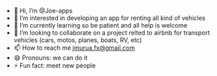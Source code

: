- 👋 Hi, I’m @Joe-apps
- 👀 I’m interested in developing an app for renting all kind of vehicles
- 🌱 I’m currently learning so be patient and all help is welcome
- 💞️ I’m looking to collaborate on a project relted to airbnb for transport vehicles (cars, motos, planes, boats, RV, etc)
- 📫 How to reach me jmurua.fx@gmail.com
- 😄 Pronouns: we can do it
- ⚡ Fun fact: meet new people

<!---
Joe-apps/Joe-apps is a ✨ special ✨ repository because its `README.md` (this file) appears on your GitHub profile.
You can click the Preview link to take a look at your changes.
--->
